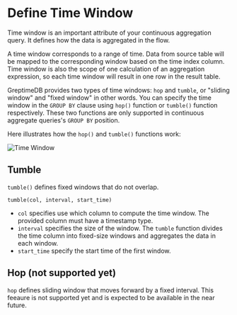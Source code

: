 # Define Time Window

Time window is an important attribute of your continuous aggregation query. It defines how the data is aggregated in the flow.

A time window corresponds to a range of time. Data from source table will be mapped to the corresponding window based on the time index column. Time window is also the scope of one calculation of an aggregation expression, so each time window will result in one row in the result table.

GreptimeDB provides two types of time windows: `hop` and `tumble`, or "sliding window" and "fixed window" in other words. You can specify the time window in the `GROUP BY` clause using `hop()` function or `tumble()` function respectively. These two functions are only supported in continuous aggregate queries's `GROUP BY` position.

Here illustrates how the `hop()` and `tumble()` functions work:

![Time Window](/time-window.svg)

## Tumble

`tumble()` defines fixed windows that do not overlap.

```
tumble(col, interval, start_time)
```

- `col` specifies use which column to compute the time window. The provided column must have a timestamp type.
- `interval` specifies the size of the window. The `tumble` function divides the time column into fixed-size windows and aggregates the data in each window.
- `start_time` specify the start time of the first window.
<!-- - `start_time` is an optional parameter to specify the start time of the first window. If not provided, the start time will be aligned to calender. -->

## Hop (not supported yet)

`hop` defines sliding window that moves forward by a fixed interval. This feeaure is not supported yet and is expected to be available in the near future.

<!-- `hop` defines sliding window that moves forward by a fixed interval. It signature is like the following:

```
hop(col, size_interval, hop_interval, <start_time>)
```

Where `col` specifies use which column to compute the time window. The provided column must have a timestamp type.

`size_interval` specifies the size of each window, while `hop_interval` specifies the delta between two windows' start timestamp. You can think the `tumble()` function as a special case of `hop()` function where the `size_interval` and `hop_interval` are the same.

`start_time` is an optional parameter to specify the start time of the first window. If not provided, the start time will be aligned to calender. -->
